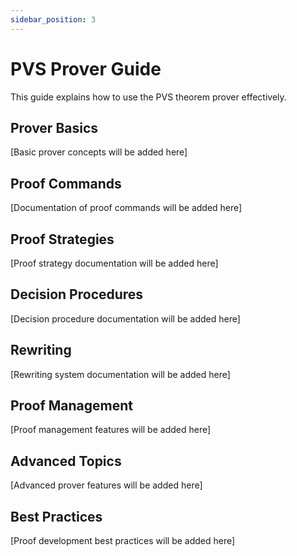 ```yaml
---
sidebar_position: 3
---
```


# PVS Prover Guide

This guide explains how to use the PVS theorem prover effectively.

## Prover Basics

[Basic prover concepts will be added here]

## Proof Commands

[Documentation of proof commands will be added here]

## Proof Strategies

[Proof strategy documentation will be added here]

## Decision Procedures

[Decision procedure documentation will be added here]

## Rewriting

[Rewriting system documentation will be added here]

## Proof Management

[Proof management features will be added here]

## Advanced Topics

[Advanced prover features will be added here]

## Best Practices

[Proof development best practices will be added here] 